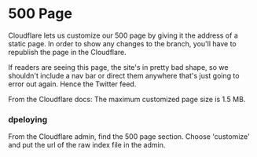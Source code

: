 # 500 Page

Cloudflare lets us customize our 500 page by giving it the address of a static page. In order to show any changes to
the branch, you'll have to republish the page in the Cloudflare.

If readers are seeing this page, the site's in pretty bad shape, so we shouldn't include a nav bar or direct
them anywhere that's just going to error out again. Hence the Twitter feed.

From the Cloudflare docs: The maximum customized page size is 1.5 MB.


### dpeloying

From the Cloudflare admin, find the 500 page section. Choose 'customize' and put the url of the raw
index file in the admin.

